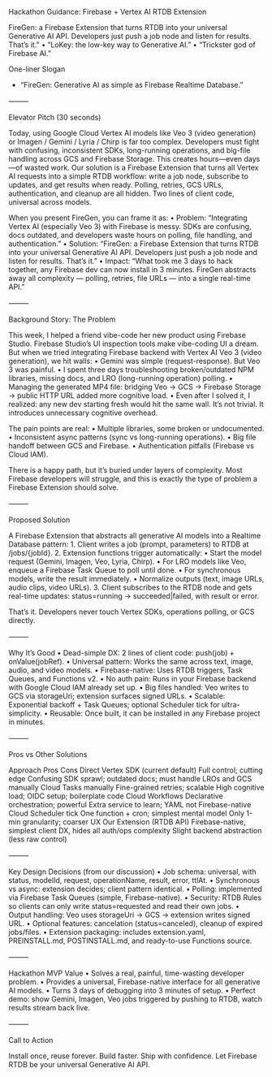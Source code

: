 Hackathon Guidance: Firebase + Vertex AI RTDB Extension

FireGen: a Firebase Extension that turns RTDB into your universal Generative AI API. Developers just push a job node and listen for results. That’s it.”
	•	“LoKey: the low-key way to Generative AI.”
	•	“Trickster god of Firebase AI.”

One-liner Slogan

- “FireGen: Generative AI as simple as Firebase Realtime Database.”

⸻

Elevator Pitch (30 seconds)

Today, using Google Cloud Vertex AI models like Veo 3 (video generation) or Imagen / Gemini / Lyria / Chirp is far too complex. Developers must fight with confusing, inconsistent SDKs, long-running operations, and big-file handling across GCS and Firebase Storage. This creates hours—even days—of wasted work. Our solution is a Firebase Extension that turns all Vertex AI requests into a simple RTDB workflow: write a job node, subscribe to updates, and get results when ready. Polling, retries, GCS URLs, authentication, and cleanup are all hidden. Two lines of client code, universal across models.

When you present FireGen, you can frame it as:
	•	Problem: “Integrating Vertex AI (especially Veo 3) with Firebase is messy. SDKs are confusing, docs outdated, and developers waste hours on polling, file handling, and authentication.”
	•	Solution: “FireGen: a Firebase Extension that turns RTDB into your universal Generative AI API. Developers just push a job node and listen for results. That’s it.”
	•	Impact: “What took me 3 days to hack together, any Firebase dev can now install in 3 minutes. FireGen abstracts away all complexity — polling, retries, file URLs — into a single real-time API.”

⸻

Background Story: The Problem

This week, I helped a friend vibe-code her new product using Firebase Studio. Firebase Studio’s UI inspection tools make vibe-coding UI a dream. But when we tried integrating Firebase backend with Vertex AI Veo 3 (video generation), we hit walls:
	•	Gemini was simple (request-response). But Veo 3 was painful.
	•	I spent three days troubleshooting broken/outdated NPM libraries, missing docs, and LRO (long-running operation) polling.
	•	Managing the generated MP4 file: bridging Veo → GCS → Firebase Storage → public HTTP URL added more cognitive load.
	•	Even after I solved it, I realized: any new dev starting fresh would hit the same wall. It’s not trivial. It introduces unnecessary cognitive overhead.

The pain points are real:
	•	Multiple libraries, some broken or undocumented.
	•	Inconsistent async patterns (sync vs long-running operations).
	•	Big file handoff between GCS and Firebase.
	•	Authentication pitfalls (Firebase vs Cloud IAM).

There is a happy path, but it’s buried under layers of complexity. Most Firebase developers will struggle, and this is exactly the type of problem a Firebase Extension should solve.

⸻

Proposed Solution

A Firebase Extension that abstracts all generative AI models into a Realtime Database pattern:
	1.	Client writes a job (prompt, parameters) to RTDB at /jobs/{jobId}.
	2.	Extension functions trigger automatically:
	•	Start the model request (Gemini, Imagen, Veo, Lyria, Chirp).
	•	For LRO models like Veo, enqueue a Firebase Task Queue to poll until done.
	•	For synchronous models, write the result immediately.
	•	Normalize outputs (text, image URLs, audio clips, video URLs).
	3.	Client subscribes to the RTDB node and gets real-time updates: status=running → succeeded|failed, with result or error.

That’s it. Developers never touch Vertex SDKs, operations polling, or GCS directly.

⸻

Why It’s Good
	•	Dead-simple DX: 2 lines of client code: push(job) + onValue(jobRef).
	•	Universal pattern: Works the same across text, image, audio, and video models.
	•	Firebase-native: Uses RTDB triggers, Task Queues, and Functions v2.
	•	No auth pain: Runs in your Firebase backend with Google Cloud IAM already set up.
	•	Big files handled: Veo writes to GCS via storageUri; extension surfaces signed URLs.
	•	Scalable: Exponential backoff + Task Queues; optional Scheduler tick for ultra-simplicity.
	•	Reusable: Once built, it can be installed in any Firebase project in minutes.

⸻

Pros vs Other Solutions

Approach	Pros	Cons
Direct Vertex SDK (current default)	Full control; cutting edge	Confusing SDK sprawl; outdated docs; must handle LROs and GCS manually
Cloud Tasks manually	Fine-grained retries; scalable	High cognitive load; OIDC setup; boilerplate code
Cloud Workflows	Declarative orchestration; powerful	Extra service to learn; YAML not Firebase-native
Cloud Scheduler tick	One function + cron; simplest mental model	Only 1-min granularity; coarser UX
Our Extension (RTDB API)	Firebase-native, simplest client DX, hides all auth/ops complexity	Slight backend abstraction (less raw control)


⸻

Key Design Decisions (from our discussion)
	•	Job schema: universal, with status, modelId, request, operationName, result, error, ttlAt.
	•	Synchronous vs async: extension decides; client pattern identical.
	•	Polling: implemented via Firebase Task Queues (simple, Firebase-native).
	•	Security: RTDB Rules so clients can only write status=requested and read their own jobs.
	•	Output handling: Veo uses storageUri → GCS → extension writes signed URL.
	•	Optional features: cancelation (status=canceled), cleanup of expired jobs/files.
	•	Extension packaging: includes extension.yaml, PREINSTALL.md, POSTINSTALL.md, and ready-to-use Functions source.

⸻

Hackathon MVP Value
	•	Solves a real, painful, time-wasting developer problem.
	•	Provides a universal, Firebase-native interface for all generative AI models.
	•	Turns 3 days of debugging into 3 minutes of setup.
	•	Perfect demo: show Gemini, Imagen, Veo jobs triggered by pushing to RTDB, watch results stream back live.

⸻

Call to Action

Install once, reuse forever. Build faster. Ship with confidence. Let Firebase RTDB be your universal Generative AI API.

